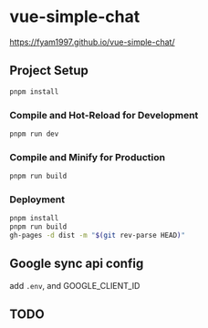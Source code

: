 # vue-simple-chat

https://fyam1997.github.io/vue-simple-chat/

## Project Setup

```sh
pnpm install
```

### Compile and Hot-Reload for Development

```sh
pnpm run dev
```

### Compile and Minify for Production

```sh
pnpm run build
```

### Deployment

```sh
pnpm install
pnpm run build
gh-pages -d dist -m "$(git rev-parse HEAD)"
```

## Google sync api config

add `.env`, and GOOGLE_CLIENT_ID

## TODO

[//]: # (TODO add switch, to control a msg sent or not)

[//]: # (TODO fold adjacent disabled msg? delete all with confirm)

[//]: # (TODO add branch button)

[//]: # (TODO keyboard navigation)

[//]: # (ctrl+up/down to navigate msgs, L to lock chat til current msg, enter to edit, ctrl)

[//]: # (TODO lock a chat, all comming msg will be single ans)

[//]: # (TODO Lock and hide should be meta?Should be tags? Flexible)

[//]: # (TODO refactor msg list modification, send a Operation, better for undo. kind of like redux's action)

[//]: # (TODO undo, msg edit, removal? mobile undo? Undo stack, Each msg, on mount. Not focusing, undo deletion)

[//]: # (TODO Mock open ai api server)

[//]: # (TODO smart key, auto close \(\) "" '' ``````)

[//]: # (TODO Always generate on send, Always sends as user, Add a button to add msg without sand)

[//]: # (TODO extract all scroll controlling to separate view model)

[//]: # (TODO auto scroll if loading in UI)

[//]: # (TODO mobile enter dont send)

[//]: # (TODO after fail or stop, no message)

